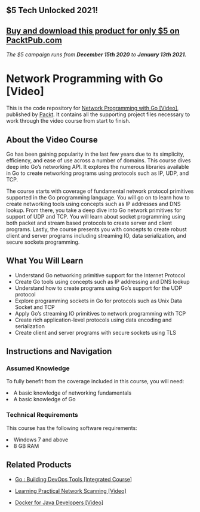 ## $5 Tech Unlocked 2021!
[Buy and download this product for only $5 on PacktPub.com](https://www.packtpub.com/)
-----
*The $5 campaign         runs from __December 15th 2020__ to __January 13th 2021.__*

# Network Programming with Go [Video]
This is the code repository for [Network Programming with Go [Video]](https://www.packtpub.com/networking-and-servers/network-programming-go-video?utm_source=github&utm_medium=repository&utm_campaign=9781788476560), published by [Packt](https://www.packtpub.com/?utm_source=github). It contains all the supporting project files necessary to work through the video course from start to finish.
## About the Video Course
Go has been gaining popularity in the last few years due to its simplicity, efficiency, and ease of use across a number of domains. This course dives deep into Go’s networking API. It explores the numerous libraries available in Go to create networking programs using protocols such as IP, UDP, and TCP.

The course starts with coverage of fundamental network protocol primitives supported in the Go programming language. You will go on to learn how to create networking tools using concepts such as IP addresses and DNS lookup. From there, you take a deep dive into Go network primitives for support of UDP and TCP. You will learn about socket programming using both packet and stream based protocols to create server and client programs. Lastly, the course presents you with concepts to create robust client and server programs including streaming IO, data serialization, and secure sockets programming.

<H2>What You Will Learn</H2>
<DIV class=book-info-will-learn-text>
<UL>
<LI>Understand Go networking primitive support for the Internet Protocol
<LI>Create Go tools using concepts such as IP addressing and DNS lookup
<LI>Understand how to create programs using Go’s support for the UDP protocol
<LI>Explore programming sockets in Go for protocols such as Unix Data Socket and TCP
<LI>Apply Go’s streaming IO primitives to network programming with TCP
<LI>Create rich application-level protocols using data encoding and serialization
<LI>Create client and server programs with secure sockets using TLS </LI></UL></DIV>

## Instructions and Navigation
### Assumed Knowledge
To fully benefit from the coverage included in this course, you will need:<br/>
<LI>A basic knowledge of networking fundamentals 
<LI>A basic knowledge of Go

### Technical Requirements
This course has the following software requirements:<br/>
<LI>Windows 7 and above 
<LI>8 GB RAM

## Related Products
* [Go : Building DevOps Tools [Integrated Course]](https://www.packtpub.com/networking-and-servers/go-building-devops-tools-integrated-course?utm_source=github&utm_medium=repository&utm_campaign=9781788472418)

* [Learning Practical Network Scanning [Video]](https://www.packtpub.com/networking-and-servers/learning-practical-network-scanning-video?utm_source=github&utm_medium=repository&utm_campaign=9781788831741)

* [Docker for Java Developers [Video]](https://www.packtpub.com/virtualization-and-cloud/docker-java-developers-video?utm_source=github&utm_medium=repository&utm_campaign=9781788629492)

